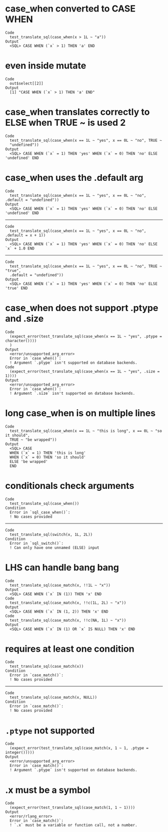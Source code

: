 # case_when converted to CASE WHEN

    Code
      test_translate_sql(case_when(x > 1L ~ "a"))
    Output
      <SQL> CASE WHEN (`x` > 1) THEN 'a' END

# even inside mutate

    Code
      out$select[[2]]
    Output
      [1] "CASE WHEN (`x` > 1) THEN 'a' END"

# case_when translates correctly to ELSE when TRUE ~ is used 2

    Code
      test_translate_sql(case_when(x == 1L ~ "yes", x == 0L ~ "no", TRUE ~
      "undefined"))
    Output
      <SQL> CASE WHEN (`x` = 1) THEN 'yes' WHEN (`x` = 0) THEN 'no' ELSE 'undefined' END

# case_when uses the .default arg

    Code
      test_translate_sql(case_when(x == 1L ~ "yes", x == 0L ~ "no", .default = "undefined"))
    Output
      <SQL> CASE WHEN (`x` = 1) THEN 'yes' WHEN (`x` = 0) THEN 'no' ELSE 'undefined' END

---

    Code
      test_translate_sql(case_when(x == 1L ~ "yes", x == 0L ~ "no", .default = x + 1))
    Output
      <SQL> CASE WHEN (`x` = 1) THEN 'yes' WHEN (`x` = 0) THEN 'no' ELSE `x` + 1.0 END

---

    Code
      test_translate_sql(case_when(x == 1L ~ "yes", x == 0L ~ "no", TRUE ~ "true",
      .default = "undefined"))
    Output
      <SQL> CASE WHEN (`x` = 1) THEN 'yes' WHEN (`x` = 0) THEN 'no' ELSE 'true' END

# case_when does not support .ptype and .size

    Code
      (expect_error(test_translate_sql(case_when(x == 1L ~ "yes", .ptype = character())))
      )
    Output
      <error/unsupported_arg_error>
      Error in `case_when()`:
      ! Argument `.ptype` isn't supported on database backends.
    Code
      (expect_error(test_translate_sql(case_when(x == 1L ~ "yes", .size = 1))))
    Output
      <error/unsupported_arg_error>
      Error in `case_when()`:
      ! Argument `.size` isn't supported on database backends.

# long case_when is on multiple lines

    Code
      test_translate_sql(case_when(x == 1L ~ "this is long", x == 0L ~ "so it should",
      TRUE ~ "be wrapped"))
    Output
      <SQL> CASE
      WHEN (`x` = 1) THEN 'this is long'
      WHEN (`x` = 0) THEN 'so it should'
      ELSE 'be wrapped'
      END

# conditionals check arguments

    Code
      test_translate_sql(case_when())
    Condition
      Error in `sql_case_when()`:
      ! No cases provided

---

    Code
      test_translate_sql(switch(x, 1L, 2L))
    Condition
      Error in `sql_switch()`:
      ! Can only have one unnamed (ELSE) input

# LHS can handle bang bang

    Code
      test_translate_sql(case_match(x, !!1L ~ "x"))
    Output
      <SQL> CASE WHEN (`x` IN (1)) THEN 'x' END
    Code
      test_translate_sql(case_match(x, !!c(1L, 2L) ~ "x"))
    Output
      <SQL> CASE WHEN (`x` IN (1, 2)) THEN 'x' END
    Code
      test_translate_sql(case_match(x, !!c(NA, 1L) ~ "x"))
    Output
      <SQL> CASE WHEN (`x` IN (1) OR `x` IS NULL) THEN 'x' END

# requires at least one condition

    Code
      test_translate_sql(case_match(x))
    Condition
      Error in `case_match()`:
      ! No cases provided

---

    Code
      test_translate_sql(case_match(x, NULL))
    Condition
      Error in `case_match()`:
      ! No cases provided

# `.ptype` not supported

    Code
      (expect_error(test_translate_sql(case_match(x, 1 ~ 1, .ptype = integer()))))
    Output
      <error/unsupported_arg_error>
      Error in `case_match()`:
      ! Argument `.ptype` isn't supported on database backends.

# .x must be a symbol

    Code
      (expect_error(test_translate_sql(case_match(1, 1 ~ 1))))
    Output
      <error/rlang_error>
      Error in `case_match()`:
      ! `.x` must be a variable or function call, not a number.

